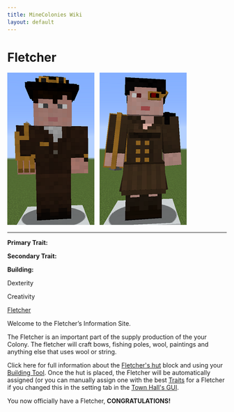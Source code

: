 ```yaml
---
title: MineColonies Wiki
layout: default
---
```

# Fletcher

<div class="infobox box text-center">
<img src="../../assets/images/workers/fletcher_m.png" alt="Fletcher Male" />&nbsp;&nbsp;&nbsp;<img src="../../assets/images/workers/fletcher_f.png" alt="Fletcher Female" />
<hr />
  <div class="row section-text text-left">
    <div class="col">
      <p><strong>Primary Trait:</strong></p>
      <p><strong>Secondary Trait:</strong></p>
      <p><strong>Building:</strong></p>
    </div>
    <div class="col">
      <p class="traitp">Dexterity</p>
      <p class="traits">Creativity</p>
      <p><a href="../buildings/fletcher">Fletcher</a></p>
    </div>
  </div>
</div>

Welcome to the Fletcher’s Information Site.

The Fletcher is an important part of the supply production of the your Colony. The fletcher will craft bows, fishing poles, wool, paintings and anything else that uses wool or string. 

Click here for full information about the [Fletcher's hut](../buildings/fletcher) block and using your [Building Tool](../items/buildingtool). Once the hut is placed, the Fletcher will be automatically assigned (or you can manually assign one with the best [Traits](../systems/workerinfo) for a Fletcher if you changed this in the setting tab in the [Town Hall's GUI](../../source/buildings/townhall).

You now officially have a Fletcher, **CONGRATULATIONS!**
